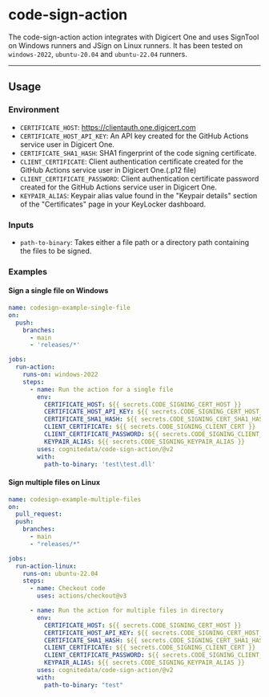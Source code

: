 # code-sign-action

The code-sign-action action integrates with Digicert One and uses SignTool on Windows runners and JSign on Linux runners. It has been tested on `windows-2022`, `ubuntu-20.04` and `ubuntu-22.04` runners.

------------

## Usage

### Environment

- `CERTIFICATE_HOST`: https://clientauth.one.digicert.com
- `CERTIFICATE_HOST_API_KEY`: An API key created for the GitHub Actions service user in Digicert One.
- `CERTIFICATE_SHA1_HASH`: SHA1 fingerprint of the code signing certificate.
- `CLIENT_CERTIFICATE`: Client authentication certificate created for the GitHub Actions service user in Digicert One.(.p12 file)
- `CLIENT_CERTIFICATE_PASSWORD`: Client authentication certificate password created for the GitHub Actions service user in Digicert One.
- `KEYPAIR_ALIAS`: Keypair alias value found in the "Keypair details" section of the "Certificates" page in your KeyLocker dashboard.

### Inputs

- `path-to-binary`: Takes either a file path or a directory path containing the files to be signed.

### Examples

#### Sign a single file on Windows

```yaml
name: codesign-example-single-file
on:
  push:
    branches:
      - main
      - 'releases/*'

jobs:
  run-action:
    runs-on: windows-2022
    steps:
      - name: Run the action for a single file
        env:
          CERTIFICATE_HOST: ${{ secrets.CODE_SIGNING_CERT_HOST }}
          CERTIFICATE_HOST_API_KEY: ${{ secrets.CODE_SIGNING_CERT_HOST_API_KEY }}
          CERTIFICATE_SHA1_HASH: ${{ secrets.CODE_SIGNING_CERT_SHA1_HASH }}
          CLIENT_CERTIFICATE: ${{ secrets.CODE_SIGNING_CLIENT_CERT }}
          CLIENT_CERTIFICATE_PASSWORD: ${{ secrets.CODE_SIGNING_CLIENT_CERT_PASSWORD }}
          KEYPAIR_ALIAS: ${{ secrets.CODE_SIGNING_KEYPAIR_ALIAS }}
        uses: cognitedata/code-sign-action/@v2
        with:
          path-to-binary: 'test\test.dll'
```

#### Sign multiple files on Linux

```yaml
name: codesign-example-multiple-files
on:
  pull_request:
  push:
    branches:
      - main
      - "releases/*"

jobs:
  run-action-linux:
    runs-on: ubuntu-22.04
    steps:
      - name: Checkout code
        uses: actions/checkout@v3

      - name: Run the action for multiple files in directory
        env:
          CERTIFICATE_HOST: ${{ secrets.CODE_SIGNING_CERT_HOST }}
          CERTIFICATE_HOST_API_KEY: ${{ secrets.CODE_SIGNING_CERT_HOST_API_KEY }}
          CERTIFICATE_SHA1_HASH: ${{ secrets.CODE_SIGNING_CERT_SHA1_HASH }}
          CLIENT_CERTIFICATE: ${{ secrets.CODE_SIGNING_CLIENT_CERT }}
          CLIENT_CERTIFICATE_PASSWORD: ${{ secrets.CODE_SIGNING_CLIENT_CERT_PASSWORD }}
          KEYPAIR_ALIAS: ${{ secrets.CODE_SIGNING_KEYPAIR_ALIAS }}
        uses: cognitedata/code-sign-action/@v2
        with:
          path-to-binary: "test"
```
